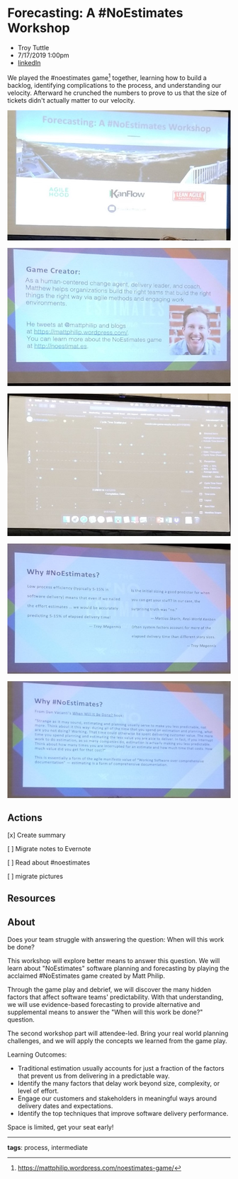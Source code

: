 # Forecasting: A #NoEstimates Workshop

* Troy Tuttle
* 7/17/2019 1:00pm
* [linkedIn](https://www.linkedin.com/in/troytuttle)

<!-- Summary: -->
We played the #noestimates game[^1] together, learning how to build a backlog, identifying complications to the process, and understanding our velocity. Afterward he crunched the numbers to prove to us that the size of tickets didn't actually matter to our velocity.

![Opening Slide](../images/kcdc.7-17-19.13.00.09.jpg)

![Game Creator](../images/kcdc.7-17-19.13.07.53.jpg)

![Scatter Plot](../images/kcdc.7-17-19.16.21.42.jpg)

![Why #NoEstimates](../images/kcdc.7-17-19.16.58.03.jpg)

![Why #NoEstimates2](../images/kcdc.7-17-19.17.00.00.jpg)

## Actions
[x] Create summary

[ ] Migrate notes to Evernote

[ ] Read about #noestimates

[ ] migrate pictures

## Resources

## About
Does your team struggle with answering the question: When will this work be done? 
 
This workshop will explore better means to answer this question. We will learn about "NoEstimates" software planning and forecasting by playing the acclaimed #NoEstimates game created by Matt Philip. 

Through the game play and debrief, we will discover the many hidden factors that affect software teams' predictability. With that understanding, we will use evidence-based forecasting to provide alternative and supplemental means to answer the "When will this work be done?" question. 

The second workshop part will attendee-led. Bring your real world planning challenges, and we will apply the concepts we learned from the game play. 

Learning Outcomes:  
* Traditional estimation usually accounts for just a fraction of the factors that prevent us from delivering in a predictable way. 
* Identify the many factors that delay work beyond size, complexity, or level of effort. 
* Engage our customers and stakeholders in meaningful ways around delivery dates and expectations. 
* Identify the top techniques that improve software delivery performance.

Space is limited, get your seat early!

-----------------------
**tags**: process, intermediate

<!-- Footnotes -->
[^1]: https://mattphilip.wordpress.com/noestimates-game/
